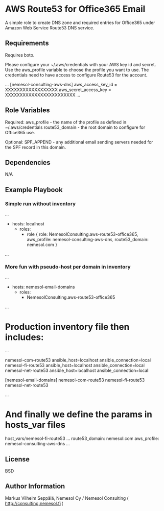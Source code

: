 AWS Route53 for Office365 Email
===============================

A simple role to create DNS zone and required entries for Office365 under Amazon Web Service Route53 DNS service. 


Requirements
------------

Requires boto.

Please configure your ~/.aws/credentials with your AWS key id and secret. Use the aws_profile variable to choose the profile you want to use. The credentials need to have access to configure Route53 for the account. 


...
[nemesol-consulting-aws-dns]
aws_access_key_id = XXXXXXXXXXXXXXXXXX
aws_secret_access_key = XXXXXXXXXXXXXXXXXXXXXXXX
...

Role Variables
--------------

Required: 
aws_profile - the name of the profile as defined in ~/.aws/credentials
route53_domain - the root domain to configure for Office365 use. 

Optional: 
SPF_APPEND - any additional email sending servers needed for the SPF record in this domain. 

Dependencies
------------

N/A

Example Playbook
----------------

### Simple run without inventory 


...

- hosts: localhost
  - roles: 
       - role { role: NemesolConsulting.aws-route53-office365, aws_profile: nemesol-consulting-aws-dns, route53_domain: nemesol.com }

...

### More fun with pseudo-host per domain in inventory

...

- hosts: nemesol-email-domains
  - roles: 
	- NemesolConsulting.aws-route53-office365

...
 
# Production inventory file then includes:

...
 
nemesol-com-route53 ansible_host=localhost ansible_connection=local
nemesol-fi-route53 ansible_host=localhost ansible_connection=local
nemesol-net-route53 ansible_host=localhost ansible_connection=local

[nemesol-email-domains]
nemesol-com-route53
nemesol-fi-route53
nemesol-net-route53

...

# And finally we define the params in hosts_var files


host_vars/nemesol-fi-route53
...
route53_domain: nemesol.com
aws_profile: nemesol-consulting-aws-dns
...

License
-------

BSD

Author Information
------------------

Markus Vilhelm Seppälä, Nemesol Oy  / Nemesol Consulting ( http://consulting.nemesol.fi )
